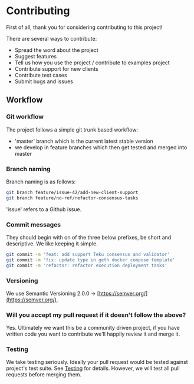 # Contributing

First of all, thank you for considering contributing to this project!

There are several ways to contribute:

* Spread the word about the project
* Suggest features
* Tell us how you use the project / contribute to examples project
* Contribute support for new clients
* Contribute test cases
* Submit bugs and issues

## Workflow

### Git workflow

The project follows a simple git trunk based workflow:

* 'master' branch which is the current latest stable version
* we develop in feature branches which then get tested and merged into master

### Branch naming

Branch naming is as follows:

```sh
git branch feature/issue-42/add-new-client-support
git branch feature/no-ref/refactor-consensus-tasks
```

'issue' refers to a Github issue.

### Commit messages

They should begin with on of the three below prefixes, be short and descriptive. We like keeping it simple.

```sh
git commit -m 'feat: add support Teku consensus and validator'
git commit -m 'fix: update type in geth docker compose template'
git commit -m 'refactor: refactor execution deployment tasks'
```

### Versioning

We use Semantic Versioning 2.0.0 -> [https://semver.org/](https://semver.org/).

### Will you accept my pull request if it doesn't follow the above?

Yes. Ultimately we want this be a community driven project, if you have written code you want to contribute we'll happily review it and merge it.

### Testing

We take testing seriously. Ideally your pull request would be tested against project's test suite. See [Testing](https://slingnode.gitbook.io/slingnode.ethereum/testing) for details. However, we will test all pull requests before merging them.